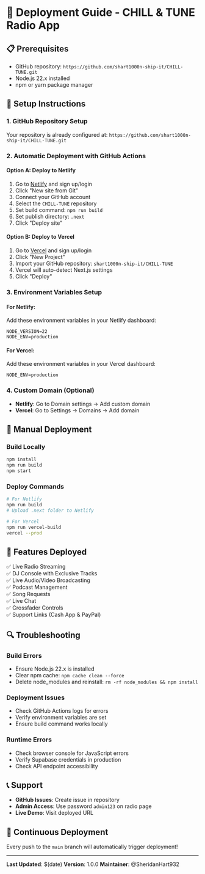 # 🚀 Deployment Guide - CHILL & TUNE Radio App

## 📋 Prerequisites
- GitHub repository: `https://github.com/shart1000n-ship-it/CHILL-TUNE.git`
- Node.js 22.x installed
- npm or yarn package manager

## 🔧 Setup Instructions

### 1. GitHub Repository Setup
Your repository is already configured at: `https://github.com/shart1000n-ship-it/CHILL-TUNE.git`

### 2. Automatic Deployment with GitHub Actions

#### Option A: Deploy to Netlify
1. Go to [Netlify](https://netlify.com) and sign up/login
2. Click "New site from Git"
3. Connect your GitHub account
4. Select the `CHILL-TUNE` repository
5. Set build command: `npm run build`
6. Set publish directory: `.next`
7. Click "Deploy site"

#### Option B: Deploy to Vercel
1. Go to [Vercel](https://vercel.com) and sign up/login
2. Click "New Project"
3. Import your GitHub repository: `shart1000n-ship-it/CHILL-TUNE`
4. Vercel will auto-detect Next.js settings
5. Click "Deploy"

### 3. Environment Variables Setup

#### For Netlify:
Add these environment variables in your Netlify dashboard:
```
NODE_VERSION=22
NODE_ENV=production
```

#### For Vercel:
Add these environment variables in your Vercel dashboard:
```
NODE_ENV=production
```

### 4. Custom Domain (Optional)
- **Netlify**: Go to Domain settings → Add custom domain
- **Vercel**: Go to Settings → Domains → Add domain

## 🚀 Manual Deployment

### Build Locally
```bash
npm install
npm run build
npm start
```

### Deploy Commands
```bash
# For Netlify
npm run build
# Upload .next folder to Netlify

# For Vercel
npm run vercel-build
vercel --prod
```

## 📱 Features Deployed
✅ Live Radio Streaming  
✅ DJ Console with Exclusive Tracks  
✅ Live Audio/Video Broadcasting  
✅ Podcast Management  
✅ Song Requests  
✅ Live Chat  
✅ Crossfader Controls  
✅ Support Links (Cash App & PayPal)  

## 🔍 Troubleshooting

### Build Errors
- Ensure Node.js 22.x is installed
- Clear npm cache: `npm cache clean --force`
- Delete node_modules and reinstall: `rm -rf node_modules && npm install`

### Deployment Issues
- Check GitHub Actions logs for errors
- Verify environment variables are set
- Ensure build command works locally

### Runtime Errors
- Check browser console for JavaScript errors
- Verify Supabase credentials in production
- Check API endpoint accessibility

## 📞 Support
- **GitHub Issues**: Create issue in repository
- **Admin Access**: Use password `admin123` on radio page
- **Live Demo**: Visit deployed URL

## 🔄 Continuous Deployment
Every push to the `main` branch will automatically trigger deployment!

---
**Last Updated**: $(date)
**Version**: 1.0.0
**Maintainer**: @SheridanHart932
